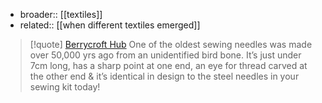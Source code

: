- broader:: [[textiles]]
- related:: [[when different textiles emerged]]

> [!quote] [Berrycroft Hub](https://twitter.com/berrycroft_hub/status/1516083480618283014)
> One of the oldest sewing needles was made over 50,000 yrs ago from an unidentified bird bone. It’s just under 7cm long, has a sharp point at one end, an eye for thread carved at the other end & it’s identical in design to the steel needles in your sewing kit today! 